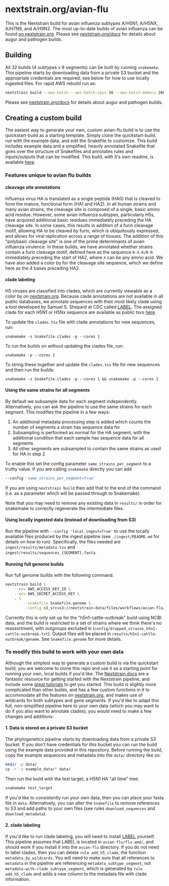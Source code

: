 # nextstrain.org/avian-flu

This is the Nextstrain build for avian influenza subtypes A/H5N1, A/H5NX, A/H7N9, and A/H9N2.
The most up-to-date builds of avian influenza can be found [on nextstrain.org](https://nextstrain.org/avian-flu).
Please see [nextstrain.org/docs](https://nextstrain.org/docs) for details about augur and pathogen builds.

## Building

All 32 builds (4 subtypes x 8 segments) can be built by running `snakemake`.
This pipeline starts by downloading data from a private S3 bucket and the appropriate credentials are required; see below for how to use locally ingested files.
For rapid AWS rebuild run as:

```bash
nextstrain build --aws-batch --aws-batch-cpus 16 --aws-batch-memory 28800 . --jobs 16
```

Please see [nextstrain.org/docs](https://nextstrain.org/docs) for details about augur and pathogen builds.

## Creating a custom build
The easiest way to generate your own, custom avian-flu build is to use the quickstart-build as a starting template. Simply clone the quickstart-build, run with the example data, and edit the Snakefile to customize. This build includes example data and a simplified, heavily annotated Snakefile that goes over the structure of Snakefiles and annotates rules and inputs/outputs that can be modified. This build, with it's own readme, is available [here](https://github.com/nextstrain/avian-flu/tree/master/quickstart-build).

### Features unique to avian flu builds

#### cleavage site annotations
Influenza virus HA is translated as a single peptide (HA0) that is cleaved to form the mature, functional form (HA1 and HA2). In all human strains and many avian strains, the cleavage site is composed of a single, basic amino acid residue. However, some avian influenza subtypes, particularly H5s, have acquired additional basic residues immediately preceding the HA cleavage site. In some cases, this results in addition of a furin cleavage motif, allowing HA to be cleaved by furin, which is ubiquitously expressed, and allows for viral replication across a range of tissues. The addition of this "polybasic cleavage site" is one of the prime determinants of avian influenza virulence. In these builds, we have annotated whether strains contain a furin cleavage motif, defined here as the sequence `R-X-K/R-R` immediately preceding the start of HA2, where `X` can be any amino acid. We have also added a color by for the cleavage site sequence, which we define here as the 4 bases preceding HA2.

#### clade labeling
H5 viruses are classified into clades, which are currently viewable as a color by on [nextstrain.org](https://nextstrain.org/avian-flu/h5n1/ha?c=h5_label_clade). Because clade annotations are not available in all public databases, we annotate sequences with their most likely clade using a tool developed by Samuel S. Shepard at CDC called [LABEL](https://wonder.cdc.gov/amd/flu/label/). The assigned clade for each H5N1 or H5Nx sequence are available as public tsvs [here](https://github.com/nextstrain/avian-flu/tree/master/clade-labeling).

To update the `clades.tsv` file with clade annotations for new sequences, run:

`snakemake -s Snakefile.clades -p --cores 1`

To run the builds on without updating the clades file, run:

`snakemake -p --cores 1`

To string these together and update the `clades.tsv` file for new sequences and then run the builds:

`snakemake -s Snakefile.clades -p --cores 1 && snakemake -p --cores 1`

#### Using the same strains for all segments

By default we subsample data for each segment independently.
Alternatively, you can ask the pipeline to use the same strains for each segment.
This modifies the pipeline in a few ways:
1. An additional metadata processing step is added which counts the number of segments a strain has sequence data for
2. Subsampling is performed as normal for the HA segment, with the additional condition that each sample has sequence data for all segments
3. All other segments are subsampled to contain the same strains as used for HA in step 2

To enable this set the config parameter `same_strains_per_segment` to a truthy value. If you are calling `snakemake` directly you can add

```bash
--config 'same_strains_per_segment=True'
```

If you are using `nextstrain build` then add that to the end of the command (i.e. as a parameter which will be passed through to Snakemake).

Note that you may need to remove any existing data in `results/` in order for snakemake to correctly regenerate the intermediate files.

#### Using locally ingested data (instead of downloading from S3)

Run the pipeline with `--config 'local_ingest=True'` to use the locally available files produced by the ingest pipeline (see `./ingest/README.md` for details on how to run).
Specifically, the files needed are `ingest/results/metadata.tsv` and `ingest/results/sequences_{SEGMENT}.fasta`.


#### Running full genome builds

Run full genome builds with the following command.

``` bash
nextstrain build \
    --env AWS_ACCESS_KEY_ID \
    --env AWS_SECRET_ACCESS_KEY \
    . \
        --snakefile Snakefile.genome \
        --config s3_src=s3://nextstrain-data/files/workflows/avian-flu/h5n1/ncbi
```

Currently this is only set up for the "h5n1-cattle-outbreak" build using NCBI data,
and the build is restricted to a set of strains where we think there's no reassortment, with outgroups
excluded in (`config/dropped_strains_h5n1-cattle-outbreak.txt`).
Output files will be placed in `results/h5n1-cattle-outbreak/genome`.
See `Snakefile.genome` for more details.


### To modify this build to work with your own data
Although the simplest way to generate a custom build is via the quickstart build, you are welcome to clone this repo and use it as a starting point for running your own, local builds if you'd like. The [Nextstrain docs](https://docs.nextstrain.org/en/latest/index.html) are a fantastic resource for getting started with the Nextstrain pipeline, and include some [great tutorials](https://docs.nextstrain.org/en/latest/install.html) to get you started. This build is slightly more complicated than other builds, and has a few custom functions in it to accommodate all the features on [nextstrain.org](https://nextstrain.org/avian-flu), and makes use of wildcards for both subtypes and gene segments. If you'd like to adapt this full, non-simplified pipeline here to your own data (which you may want to do if you also want to annotate clades), you would need to make a few changes and additions:


#### 1. Data is stored on a private S3 bucket

The phylogenetics pipeline starts by downloading data from a private S3 bucket.
If you don't have credentials for this bucket you can run the build using the example data provided in this repository.
Before running the build, copy the example sequences and metadata into the `data/` directory like so:

```bash
mkdir -p data/
cp -r -v example_data/* data/
```

Then run the build with the test target, a H5N1 HA "all time" tree:

``` bash
snakemake test_target
```

If you'd like to consistently run your own data, then you can place your fasta file in `data`. Alternatively, you can alter the `Snakefile` to remove references to S3 and add paths to your own files (see rules `download_sequences` and `download_metadata`).

#### 2. clade labeling
If you'd like to run clade labeling, you will need to install [LABEL](https://wonder.cdc.gov/amd/flu/label/) yourself. This pipeline assumes that LABEL is located in `avian-flu/flu-amd/`, and should work if you install it into the `avian-flu` directory. If you do not need to label clades, then you can delete `rule add_h5_clade`, the function `metadata_by_wildcards`. You will need to make sure that all references to `metadata` in the pipeline are referencing `metadata_subtype_segment`, not `metadata-with-clade_subtype_segment`, which is generated by `rule add_h5_clade` and adds a new column to the metadata file with clade information.
